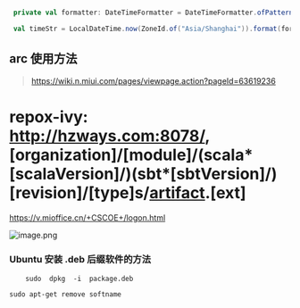 ```scala

 private val formatter: DateTimeFormatter = DateTimeFormatter.ofPattern("yyyyMMddHHmmssSSS")

 val timeStr = LocalDateTime.now(ZoneId.of("Asia/Shanghai")).format(formatter)

```

## arc 使用方法

> https://wiki.n.miui.com/pages/viewpage.action?pageId=63619236

# repox-ivy: http://hzways.com:8078/, [organization]/[module]/(scala*[scalaVersion]/)(sbt*[sbtVersion]/)[revision]/[type]s/[artifact](-[classifier]).[ext]

https://v.mioffice.cn/+CSCOE+/logon.html

![image.png](https://upload-images.jianshu.io/upload_images/6393906-00ca81bfe6b8cb5f.png?imageMogr2/auto-orient/strip%7CimageView2/2/w/1240)

### Ubuntu 安装 .deb 后缀软件的方法

```
    sudo  dpkg  -i  package.deb

sudo apt-get remove softname


```
